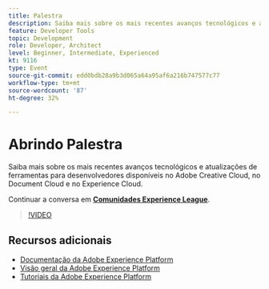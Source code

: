 ```yaml
---
title: Palestra
description: Saiba mais sobre os mais recentes avanços tecnológicos e atualizações de ferramentas para desenvolvedores disponíveis no Adobe Creative Cloud, no Document Cloud e no Experience Cloud.
feature: Developer Tools
topic: Development
role: Developer, Architect
level: Beginner, Intermediate, Experienced
kt: 9116
type: Event
source-git-commit: edd0bdb28a9b3d065a64a95af6a216b747577c77
workflow-type: tm+mt
source-wordcount: '87'
ht-degree: 32%

---
```


# Abrindo Palestra

Saiba mais sobre os mais recentes avanços tecnológicos e atualizações de ferramentas para desenvolvedores disponíveis no Adobe Creative Cloud, no Document Cloud e no Experience Cloud.

Continuar a conversa em **[Comunidades Experience League](https://adobe.ly/3F2g1ym)**.

>[!VIDEO](https://video.tv.adobe.com/v/337490/?quality=12&learn=on&hidetitle=true)

## Recursos adicionais

- [Documentação da Adobe Experience Platform](https://experienceleague.adobe.com/docs/experience-platform.html)
- [Visão geral da Adobe Experience Platform](https://experienceleague.adobe.com/docs/experience-platform/landing/home.html?lang=pt-BR)
- [Tutoriais da Adobe Experience Platform](https://experienceleague.adobe.com/docs/platform-learn/tutorials/overview.html?lang=pt-BR)
